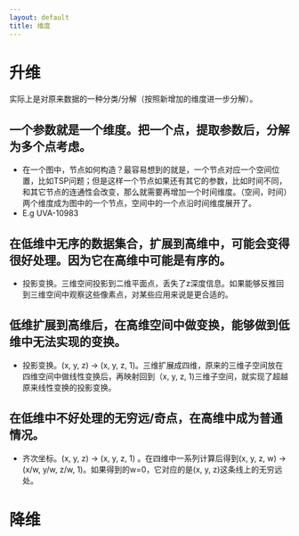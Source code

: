 ```yaml
---
layout: default
title: 维度
---
```


# 升维

实际上是对原来数据的一种分类/分解（按照新增加的维度进一步分解）。

## 一个参数就是一个维度。把一个点，提取参数后，分解为多个点考虑。

* 在一个图中，节点如何构造？最容易想到的就是，一个节点对应一个空间位置，比如TSP问题；但是这样一个节点如果还有其它的参数，比如时间不同，和其它节点的连通性会改变，那么就需要再增加一个时间维度。（空间，时间）两个维度成为图中的一个节点，空间中的一个点沿时间维度展开了。
* E.g UVA-10983

## 在低维中无序的数据集合，扩展到高维中，可能会变得很好处理。因为它在高维中可能是有序的。

* 投影变换。三维空间投影到二维平面点，丢失了z深度信息。如果能够反推回到三维空间中观察这些像素点，对某些应用来说是更合适的。

## 低维扩展到高维后，在高维空间中做变换，能够做到低维中无法实现的变换。

* 投影变换。(x, y, z) -> (x, y, z, 1)。三维扩展成四维，原来的三维子空间放在四维空间中做线性变换后，再映射回到（x, y, z, 1)三维子空间，就实现了超越原来线性变换的投影变换。

## 在低维中不好处理的无穷远/奇点，在高维中成为普通情况。

* 齐次坐标。(x, y, z) -> (x, y, z, 1) 。在四维中一系列计算后得到(x, y, z, w) -> (x/w, y/w, z/w, 1)。如果得到的w=0，它对应的是(x, y, z)这条线上的无穷远处。


# 降维

